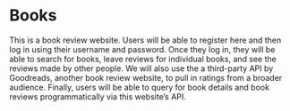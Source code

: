 # Books

This is a book review website. Users will be able to register here and then log in using their username and password. Once they log in, they will be able to search for books, leave reviews for individual books, and see the reviews made by other people. We will also use the a third-party API by Goodreads, another book review website, to pull in ratings from a broader audience. Finally, users will be able to query for book details and book reviews programmatically via this website’s API.
